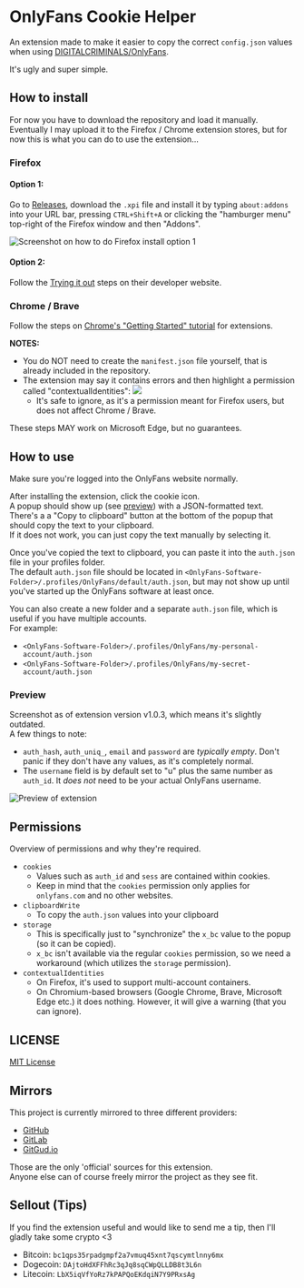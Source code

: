 # OnlyFans Cookie Helper

An extension made to make it easier to copy the correct `config.json` values when using [DIGITALCRIMINALS/OnlyFans](https://github.com/DIGITALCRIMINALS/OnlyFans).

It's ugly and super simple.

## How to install

For now you have to download the repository and load it manually.  
Eventually I may upload it to the Firefox / Chrome extension stores, but for now this is what you can do to use the extension...

### Firefox

#### Option 1:
Go to [Releases](https://github.com/M-rcus/OnlyFans-Cookie-Helper/releases), download the `.xpi` file and install it by typing `about:addons` into your URL bar, pressing `CTRL+Shift+A` or clicking the "hamburger menu" top-right of the Firefox window and then "Addons".

![Screenshot on how to do Firefox install option 1](https://i.marcus.pw/ss/2021-04-10_vOzkx1.png)

#### Option 2:
Follow the [Trying it out](https://developer.mozilla.org/en-US/docs/Mozilla/Add-ons/WebExtensions/Your_first_WebExtension#Trying_it_out) steps on their developer website.

### Chrome / Brave

Follow the steps on [Chrome's "Getting Started" tutorial](https://developer.chrome.com/extensions/getstarted#manifest) for extensions.

**NOTES:**
- You do NOT need to create the `manifest.json` file yourself, that is already included in the repository.
- The extension may say it contains errors and then highlight a permission called "contextualIdentities": ![](https://i.marcus.pw/ss/2021-10-22_qxfIFE.png)
    - It's safe to ignore, as it's a permission meant for Firefox users, but does not affect Chrome / Brave.

These steps MAY work on Microsoft Edge, but no guarantees.

## How to use

Make sure you're logged into the OnlyFans website normally.

After installing the extension, click the cookie icon.  
A popup should show up (see [preview](#preview)) with a JSON-formatted text.  
There's a a "Copy to clipboard" button at the bottom of the popup that should copy the text to your clipboard.  
If it does not work, you can just copy the text manually by selecting it.

Once you've copied the text to clipboard, you can paste it into the `auth.json` file in your profiles folder.  
The default `auth.json` file should be located in `<OnlyFans-Software-Folder>/.profiles/OnlyFans/default/auth.json`, but may not show up until you've started up the OnlyFans software at least once.

You can also create a new folder and a separate `auth.json` file, which is useful if you have multiple accounts.  
For example:
- `<OnlyFans-Software-Folder>/.profiles/OnlyFans/my-personal-account/auth.json`
- `<OnlyFans-Software-Folder>/.profiles/OnlyFans/my-secret-account/auth.json`

### Preview

Screenshot as of extension version v1.0.3, which means it's slightly outdated.  
A few things to note:
- `auth_hash`, `auth_uniq_`, `email` and `password` are _typically empty_. Don't panic if they don't have any values, as it's completely normal.
- The `username` field is by default set to "u" plus the same number as `auth_id`. It _does not_ need to be your actual OnlyFans username.

![Preview of extension](https://i.marcus.pw/ss/2021-05-20_5hI4rK.png)

## Permissions

Overview of permissions and why they're required.

- `cookies`
    - Values such as `auth_id` and `sess` are contained within cookies.
    - Keep in mind that the `cookies` permission only applies for `onlyfans.com` and no other websites.
- `clipboardWrite`
    - To copy the `auth.json` values into your clipboard
- `storage`
    - This is specifically just to "synchronize" the `x_bc` value to the popup (so it can be copied).
    - `x_bc` isn't available via the regular `cookies` permission, so we need a workaround (which utilizes the `storage` permission).
- `contextualIdentities`
    - On Firefox, it's used to support multi-account containers.
    - On Chromium-based browsers (Google Chrome, Brave, Microsoft Edge etc.) it does nothing. However, it will give a warning (that you can ignore).

## LICENSE

[MIT License](./LICENSE.md)

## Mirrors

This project is currently mirrored to three different providers:

- [GitHub](https://github.com/M-rcus/OnlyFans-Cookie-Helper)
- [GitLab](https://gitlab.com/Maarcus/OnlyFans-Cookie-Helper)
- [GitGud.io](https://gitgud.io/Maarcus/OnlyFans-Cookie-Helper)

Those are the only 'official' sources for this extension.  
Anyone else can of course freely mirror the project as they see fit.

## Sellout (Tips)
If you find the extension useful and would like to send me a tip, then I'll gladly take some crypto <3

- Bitcoin: `bc1qps35rpadgmpf2a7vmuq45xnt7qscymtlnny6mx`
- Dogecoin: `DAjtoHdXFFhRc3qJq8sqCWpQLLDB8t3L6n`
- Litecoin: `LbX5iqVfYoRz7kPAPQoEKdqiN7Y9PRxsAg`
